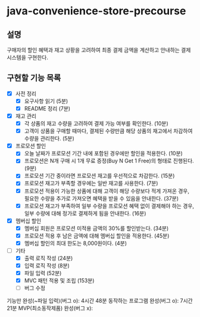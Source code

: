 # java-convenience-store-precourse

## 설명
구매자의 할인 혜택과 재고 상황을 고려하여 최종 결제 금액을 계산하고 안내하는 결제 시스템을 구현한다.

## 구현할 기능 목록

- [x] 사전 정리
  - [x] 요구사항 읽기 (5분)
  - [x] README 정리 (7분)

- [x] 재고 관리
  - [x] 각 상품의 재고 수량을 고려하여 결제 가능 여부를 확인한다. (10분)
  - [x] 고객이 상품을 구매할 때마다, 결제된 수량만큼 해당 상품의 재고에서 차감하여 수량을 관리한다. (5분)
  
- [x] 프로모션 할인
  - [x] 오늘 날짜가 프로모션 기간 내에 포함된 경우에만 할인을 적용한다. (10분)
  - [x] 프로모션은 N개 구매 시 1개 무료 증정(Buy N Get 1 Free)의 형태로 진행된다. (9분)
  - [x] 프로모션 기간 중이라면 프로모션 재고를 우선적으로 차감한다. (15분)
  - [x] 프로모션 재고가 부족할 경우에는 일반 재고를 사용한다. (7분)
  - [x] 프로모션 적용이 가능한 상품에 대해 고객이 해당 수량보다 적게 가져온 경우, 필요한 수량을 추가로 가져오면 혜택을 받을 수 있음을 안내한다. (37분)
  - [x] 프로모션 재고가 부족하여 일부 수량을 프로모션 혜택 없이 결제해야 하는 경우, 일부 수량에 대해 정가로 결제하게 됨을 안내한다. (16분)

- [x] 멤버십 할인
  - [x] 멤버십 회원은 프로모션 미적용 금액의 30%를 할인받는다. (34분)
  - [x] 프로모션 적용 후 남은 금액에 대해 멤버십 할인을 적용한다. (45분)
  - [x] 멤버십 할인의 최대 한도는 8,000원이다. (4분)

- [ ] 기타
  - [x] 출력 로직 작성 (24분)
  - [x] 입력 로직 작성 (8분)
  - [x] 파일 입력 (52분)
  - [x] MVC 패턴 적용 및 조립 (153분)
  - [ ] 버그 수정

기능만 완성(~파일 입력)(버그 o): 4시간 48분
동작하는 프로그램 완성(버그 o): 7시간 21분
MVP(최소동작제품) 완성(버그 x): 

